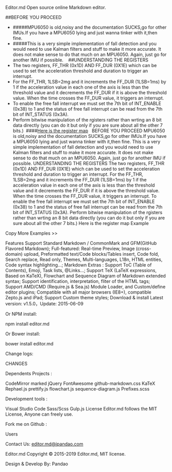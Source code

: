 Editor.md
Open source online Markdown editor.

##BEFORE YOU PROCEED
​
- #####MPU6050 is old,noisy and the documentation SUCKS,go for other IMUs.If you have a MPU6050 lying and just wanna tinker with it,then fine.
- #####This is a very simple implementation of fall detection and you would need to use Kalman filters and stuff to make it more accurate. It does not make sense to do that much on an MPU6050. Again, just go for another IMU if possible.
​
​
​
##UNDERSTANDING THE REGISTERS
- The two registers, FF_THR (0x1D) AND FF_DUR (0X1E) which can be used to set the acceleration threshold and duration to trigger an interrupt.
-  For the FF_THR, 1LSB=2mg and it increments the FF_DUR (1LSB=1ms) by 1 if the acceleration value in each one of the axis is less than the threshold value and it decrements the FF_DUR if it is above the threshold value. When the time crosses the FF_DUR value, it triggers an interrupt.
- To enable the free fall interrupt we must set the 7th bit of INT_ENABLE (0x38) to 1 and the status of free fall interrupt can be read from the 7th bit of INT_STATUS (0x3A).
- Perform bitwise manipulation of the rgisters rather than wrting an 8 bit data directly (you can do it but only if you are sure about all the other 7 bits.)
​
####[Here is the register map](https://www.i2cdevlib.com/devices/mpu6050#registers) 
​
​
BEFORE YOU PROCEED
MPU6050 is old,noisy and the documentation SUCKS,go for other IMUs.If you have a MPU6050 lying and just wanna tinker with it,then fine.
This is a very simple implementation of fall detection and you would need to use Kalman filters and stuff to make it more accurate. It does not make sense to do that much on an MPU6050. Again, just go for another IMU if possible.
UNDERSTANDING THE REGISTERS
The two registers, FF_THR (0x1D) AND FF_DUR (0X1E) which can be used to set the acceleration threshold and duration to trigger an interrupt.
For the FF_THR, 1LSB=2mg and it increments the FF_DUR (1LSB=1ms) by 1 if the acceleration value in each one of the axis is less than the threshold value and it decrements the FF_DUR if it is above the threshold value. When the time crosses the FF_DUR value, it triggers an interrupt.
To enable the free fall interrupt we must set the 7th bit of INT_ENABLE (0x38) to 1 and the status of free fall interrupt can be read from the 7th bit of INT_STATUS (0x3A).
Perform bitwise manipulation of the rgisters rather than wrting an 8 bit data directly (you can do it but only if you are sure about all the other 7 bits.)
Here is the register map
Example
<link rel="stylesheet" href="editormd/css/editormd.css" />
<div id="test-editor">
    <textarea style="display:none;">### Editor.md

**Editor.md**: The open source embeddable online markdown editor, based on CodeMirror & jQuery & Marked.
    </textarea>
</div>
<script src="https://cdnjs.cloudflare.com/ajax/libs/jquery/1.11.3/jquery.min.js"></script>
<script src="editormd/editormd.min.js"></script>
<script type="text/javascript">
    $(function() {
        var editor = editormd("test-editor", {
            // width  : "100%",
            // height : "100%",
            path   : "editormd/lib/"
        });
    });
</script>Copy
More Examples >>

Features
Support Standard Markdown / CommonMark and GFM(GitHub Flavored Markdown);
Full-featured: Real-time Preview, Image (cross-domain) upload, Preformatted text/Code blocks/Tables insert, Code fold, Search replace, Read only, Themes, Multi-languages, L18n, HTML entities, Code syntax highlighting...;
Markdown Extras : Support ToC (Table of Contents), Emoji, Task lists, @Links...;
Support TeX (LaTeX expressions, Based on KaTeX), Flowchart and Sequence Diagram of Markdown extended syntax;
Support identification, interpretation, fliter of the HTML tags;
Support AMD/CMD (Require.js & Sea.js) Module Loader, and Custom/define editor plugins;
Compatible with all major browsers (IE8+), compatible Zepto.js and iPad;
Support Custom theme styles;
Download & install
Latest version: v1.5.0，Update: 2015-06-09



 


Or NPM install:

npm install editor.md



Or Bower install:

bower install editor.md




Change logs:

CHANGES

Dependents
Projects :

CodeMirror
marked
jQuery
FontAwesome
github-markdown.css
KaTeX
Rephael.js
prettify.js
flowchart.js
sequence-diagram.js
Prefixes.scss

Development tools :

Visual Studio Code
Sass/Scss
Gulp.js
License
Editor.md follows the MIT License, Anyone can freely use.





Fork me on Github :







Users

 Contact Us: editor.md@ipandao.com


Editor.md
Copyright © 2015-2019 Editor.md, MIT license.

Design & Develop By: Pandao     
